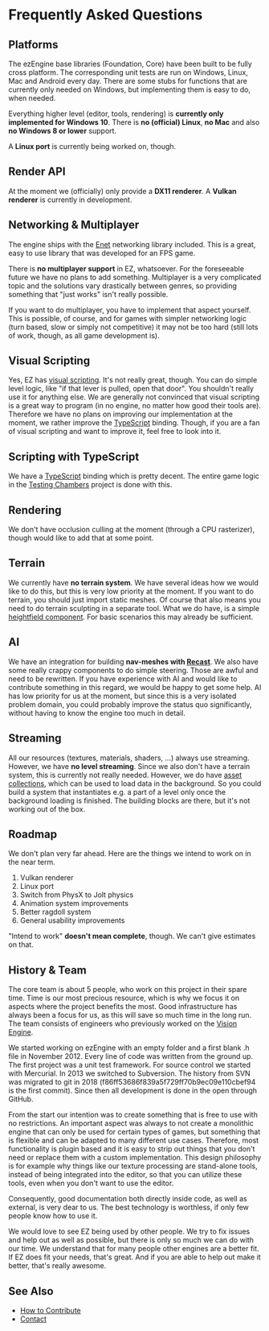 # Frequently Asked Questions

## Platforms

The ezEngine base libraries (Foundation, Core) have been built to be fully cross platform. The corresponding unit tests are run on Windows, Linux, Mac and Android every day. There are some stubs for functions that are currently only needed on Windows, but implementing them is easy to do, when needed.

Everything higher level (editor, tools, rendering) is **currently only implemented for Windows 10**. There is **no (official) Linux**, **no Mac** and also **no Windows 8 or lower** support.

A **Linux port** is currently being worked on, though.

## Render API

At the moment we (officially) only provide a **DX11 renderer**. A **Vulkan renderer** is currently in development.

## Networking & Multiplayer

The engine ships with the [Enet](../docs/appendix/third-party-code.md#enet) networking library included. This is a great, easy to use library that was developed for an FPS game.

There is **no multiplayer support** in EZ, whatsoever. For the foreseeable future we have no plans to add something. Multiplayer is a very complicated topic and the solutions vary drastically between genres, so providing something that "just works" isn't really possible.

If you want to do multiplayer, you have to implement that aspect yourself. This is possible, of course, and for games with simpler networking logic (turn based, slow or simply not competitive) it may not be too hard (still lots of work, though, as all game development is).

## Visual Scripting

Yes, EZ has [visual scripting](../docs/custom-code/visual-script/visual-script-overview.md). It's not really great, though. You can do simple level logic, like "if that lever is pulled, open that door". You shouldn't really use it for anything else. We are generally not convinced that visual scripting is a great way to program (in no engine, no matter how good their tools are). Therefore we have no plans on improving our implementation at the moment, we rather improve the [TypeScript](../docs/custom-code/typescript/typescript-overview.md) binding. Though, if you are a fan of visual scripting and want to improve it, feel free to look into it.

## Scripting with TypeScript

We have a [TypeScript](../docs/custom-code/typescript/typescript-overview.md) binding which is pretty decent. The entire game logic in the [Testing Chambers](../samples/testing-chambers.md) project is done with this.

## Rendering

We don't have occlusion culling at the moment (through a CPU rasterizer), though would like to add that at some point.

## Terrain

We currently have **no terrain system**. We have several ideas how we would like to do this, but this is very low priority at the moment. If you want to do terrain, you should just import static meshes. Of course that also means you need to do terrain sculpting in a separate tool. What we do have, is a simple [heightfield component](../docs/terrain/heightfield-component.md). For basic scenarios this may already be sufficient.

## AI

We have an integration for building **nav-meshes with [Recast](../docs/appendix/third-party-code.md#recast)**. We also have some really crappy components to do simple steering. Those are awful and need to be rewritten. If you have experience with AI and would like to contribute something in this regard, we would be happy to get some help. AI has low priority for us at the moment, but since this is a very isolated problem domain, you could probably improve the status quo significantly, without having to know the engine too much in detail.

## Streaming

All our resources (textures, materials, shaders, ...) always use streaming. However, we have **no level streaming**. Since we also don't have a terrain system, this is currently not really needed. However, we do have [asset collections](../docs/performance/asset-collections.md), which can be used to load data in the background. So you could build a system that instantiates e.g. a part of a level only once the background loading is finished. The building blocks are there, but it's not working out of the box.

## Roadmap

We don't plan very far ahead. Here are the things we intend to work on in the near term.

1. Vulkan renderer
1. Linux port
1. Switch from PhysX to Jolt physics
1. Animation system improvements
1. Better ragdoll system
1. General usability improvements

"Intend to work" **doesn't mean complete**, though. We can't give estimates on that.

## History & Team

The core team is about 5 people, who work on this project in their spare time. Time is our most precious resource, which is why we focus it on aspects where the project benefits the most. Good infrastructure has always been a focus for us, as this will save so much time in the long run. The team consists of engineers who previously worked on the [Vision Engine](https://en.wikipedia.org/wiki/Vision_(game_engine)).

We started working on ezEngine with an empty folder and a first blank .h file in November 2012. Every line of code was written from the ground up. The first project was a unit test framework. For source control we started with Mercurial. In 2013 we switched to Subversion. The history from SVN was migrated to git in 2018 (f86ff53686f839a5f729ff70b9ec09e110cbef94 is the first commit). Since then all development is done in the open through GitHub.

From the start our intention was to create something that is free to use with no restrictions. An important aspect was always to not create a monolithic engine that can only be used for certain types of games, but something that is flexible and can be adapted to many different use cases. Therefore, most functionality is plugin based and it is easy to strip out things that you don't need or replace them with a custom implementation. This design philosophy is for example why things like our texture processing are stand-alone tools, instead of being integrated into the editor, so that you can utilize these tools, even when you don't want to use the editor.

Consequently, good documentation both directly inside code, as well as external, is very dear to us. The best technology is worthless, if only few people know how to use it.

We would love to see EZ being used by other people. We try to fix issues and help out as well as possible, but there is only so much we can do with our time. We understand that for many people other engines are a better fit. If EZ does fit your needs, that's great. And if you are able to help out make it better, that's really awesome.

## See Also

* [How to Contribute](how-to-contribute.md)
* [Contact](../contact.md)
